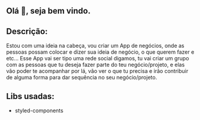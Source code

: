 ## Olá 👋, seja bem vindo.

## Descrição:
Estou com uma ideia na cabeça, vou criar um App de negócios, onde as pessoas
possam colocar e dizer sua ideia de negócio, o que querem fazer e etc...
Esse App vai ser tipo uma rede social digamos, tu vai criar um grupo com as
pessoas que tu deseja fazer parte do teu negócio/projeto, e elas vão poder
te acompanhar por lá, vão ver o que tu precisa e irão contribuir de alguma
forma para dar sequência no seu negócio/projeto.

## Libs usadas:
* styled-components
